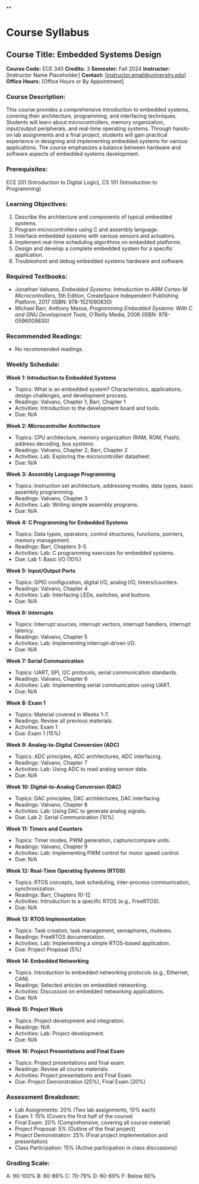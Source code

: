 **
# Course Syllabus
## Course Title: Embedded Systems Design
**Course Code:** ECE 345
**Credits:** 3
**Semester:** Fall 2024
**Instructor:** [Instructor Name Placeholder]
**Contact:** [instructor.email@university.edu]
**Office Hours:** [Office Hours or By Appointment]

### Course Description:
This course provides a comprehensive introduction to embedded systems, covering their architecture, programming, and interfacing techniques. Students will learn about microcontrollers, memory organization, input/output peripherals, and real-time operating systems. Through hands-on lab assignments and a final project, students will gain practical experience in designing and implementing embedded systems for various applications. The course emphasizes a balance between hardware and software aspects of embedded systems development.

### Prerequisites:
ECE 201 (Introduction to Digital Logic), CS 101 (Introduction to Programming)

### Learning Objectives:
1.  Describe the architecture and components of typical embedded systems.
2.  Program microcontrollers using C and assembly language.
3.  Interface embedded systems with various sensors and actuators.
4.  Implement real-time scheduling algorithms on embedded platforms.
5.  Design and develop a complete embedded system for a specific application.
6.  Troubleshoot and debug embedded systems hardware and software.

### Required Textbooks:
- Jonathan Valvano, *Embedded Systems: Introduction to ARM Cortex-M Microcontrollers*, 5th Edition, CreateSpace Independent Publishing Platform, 2017 (ISBN: 978-1521090830)
- Michael Barr, Anthony Massa, *Programming Embedded Systems: With C and GNU Development Tools*, O'Reilly Media, 2006 (ISBN: 978-0596009830)

### Recommended Readings:
- No recommended readings.

### Weekly Schedule:
**Week 1: Introduction to Embedded Systems**
- Topics: What is an embedded system? Characteristics, applications, design challenges, and development process.
- Readings: Valvano, Chapter 1; Barr, Chapter 1
- Activities: Introduction to the development board and tools.
- Due: N/A

**Week 2: Microcontroller Architecture**
- Topics: CPU architecture, memory organization (RAM, ROM, Flash), address decoding, bus systems.
- Readings: Valvano, Chapter 2; Barr, Chapter 2
- Activities: Lab: Exploring the microcontroller datasheet.
- Due: N/A

**Week 3: Assembly Language Programming**
- Topics: Instruction set architecture, addressing modes, data types, basic assembly programming.
- Readings: Valvano, Chapter 3
- Activities: Lab: Writing simple assembly programs.
- Due: N/A

**Week 4: C Programming for Embedded Systems**
- Topics: Data types, operators, control structures, functions, pointers, memory management.
- Readings: Barr, Chapters 3-5
- Activities: Lab: C programming exercises for embedded systems.
- Due: Lab 1: Basic I/O (10%)

**Week 5: Input/Output Ports**
- Topics: GPIO configuration, digital I/O, analog I/O, timers/counters.
- Readings: Valvano, Chapter 4
- Activities: Lab: Interfacing LEDs, switches, and buttons.
- Due: N/A

**Week 6: Interrupts**
- Topics: Interrupt sources, interrupt vectors, interrupt handlers, interrupt latency.
- Readings: Valvano, Chapter 5
- Activities: Lab: Implementing interrupt-driven I/O.
- Due: N/A

**Week 7: Serial Communication**
- Topics: UART, SPI, I2C protocols, serial communication standards.
- Readings: Valvano, Chapter 6
- Activities: Lab: Implementing serial communication using UART.
- Due: N/A

**Week 8: Exam 1**
- Topics: Material covered in Weeks 1-7.
- Readings: Review all previous materials.
- Activities: Exam 1
- Due: Exam 1 (15%)

**Week 9: Analog-to-Digital Conversion (ADC)**
- Topics: ADC principles, ADC architectures, ADC interfacing.
- Readings: Valvano, Chapter 7
- Activities: Lab: Using ADC to read analog sensor data.
- Due: N/A

**Week 10: Digital-to-Analog Conversion (DAC)**
- Topics: DAC principles, DAC architectures, DAC interfacing.
- Readings: Valvano, Chapter 8
- Activities: Lab: Using DAC to generate analog signals.
- Due: Lab 2: Serial Communication (10%)

**Week 11: Timers and Counters**
- Topics: Timer modes, PWM generation, capture/compare units.
- Readings: Valvano, Chapter 9
- Activities: Lab: Implementing PWM control for motor speed control.
- Due: N/A

**Week 12: Real-Time Operating Systems (RTOS)**
- Topics: RTOS concepts, task scheduling, inter-process communication, synchronization.
- Readings: Barr, Chapters 10-12
- Activities: Introduction to a specific RTOS (e.g., FreeRTOS).
- Due: N/A

**Week 13: RTOS Implementation**
- Topics: Task creation, task management, semaphores, mutexes.
- Readings: FreeRTOS documentation.
- Activities: Lab: Implementing a simple RTOS-based application.
- Due: Project Proposal (5%)

**Week 14: Embedded Networking**
- Topics: Introduction to embedded networking protocols (e.g., Ethernet, CAN).
- Readings: Selected articles on embedded networking.
- Activities: Discussion on embedded networking applications.
- Due: N/A

**Week 15: Project Work**
- Topics: Project development and integration.
- Readings: N/A
- Activities: Lab: Project development.
- Due: N/A

**Week 16: Project Presentations and Final Exam**
- Topics: Project presentations and final exam.
- Readings: Review all course materials.
- Activities: Project presentations and Final Exam.
- Due: Project Demonstration (25%), Final Exam (20%)

### Assessment Breakdown:
*   Lab Assignments: 20% (Two lab assignments, 10% each)
*   Exam 1: 15% (Covers the first half of the course)
*   Final Exam: 20% (Comprehensive, covering all course material)
*   Project Proposal: 5% (Outline of the final project)
*   Project Demonstration: 25% (Final project implementation and presentation)
*   Class Participation: 15% (Active participation in class discussions)

### Grading Scale:
A: 90-100%
B: 80-89%
C: 70-79%
D: 60-69%
F: Below 60%